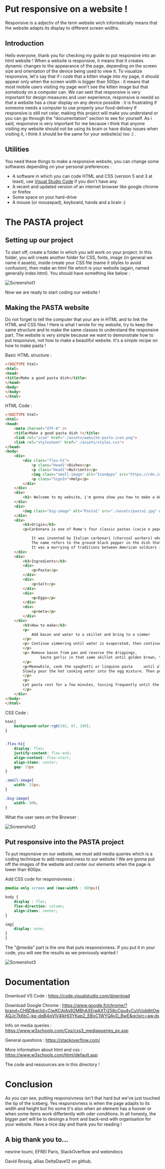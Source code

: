 # Put responsive on a website !
Responsive is a adjectiv of the term website wich informatically means that the website adapts its display to different screen widths.
## Introduction 
Hello everyone, thank you for checking my guide to put responsive into an html website ! When a website is responsive, it means that it creates dynamic changes to the appearance of the page, depending on the screen size and orientation of the device being used to view it. To visualize responsive, let's say that if i code that a kitten image into my page, it should appear only when the screen width is bigger than 500px : it means that most mobile users visiting my page won't see the kitten image but that somebody on a computer can. We can seet that responsive is very important for design measures and user experience, responsive is needd so that a website has a clear display on any device possible : it is frustrating if someone needs a computer to use properly your food-delivery If responsive is still not celar, making this project will make you understand or you can go through the "documentation" section to see for yourself. As i said, responsive is very important for me because i think that anyone visiting my website should not be using its brain or have dislay issues when visiting it, i think it should be the same for your website(s) too :) .
## Utilities
You need these things to make a responsive website, you can change some softwares depending on your personal preferences : 
- A software in which you can code HTML and CSS (version 5 and 3 at least), use [Visual Studio Code](https://code.visualstudio.com/) if you don't have any.
- A recent and updated version of an internet browser like google chrome or firefox
- Some space on your hard-drive
- A mouse (or mousepad), keyboard, hands and a brain :)
# The PASTA project
## Setting up our project
To start off, create a folder in which you will work on your project. In this folder, you will create another folder for CSS, fonts, image (in general we name it assets), inside create your CSS file (name it stlyles to avoid confusion), then make an html file which is your website (again, named generally index.html). You should have something like below : 

![Screenshot1](https://github.com/DeltaDave12/readme-project/blob/main/assets/Screenshot1.JPG)

Now we are ready to start coding our website !
## Making the PASTA website
Do not forget to tell the computer that your are in HTML and to link the HTML and CSS files ! Here is what I wrote for my website, try to keep the same structure and to make the same classes to understand the responsive part. The website is very simple because we want to demonstrate how to put responsive, not how to make a beautiful website. It's a simple recipe on how to make pasta !

Basic HTML structure :
```HTML
<!DOCTYPE html>
<html>
<head>
<title>Make a good pasta dish</title>
</head>
<body>
</body>
</html>
```

HTML Code :
```HTML
<!DOCTYPE html>
<html>
<head>
    <meta charset="UTF-8" />
    <title>Make a good pasta dish !</title>
    <link rel="icon" href="./assets/website-pasta-icon.png">
    <link rel="stylesheet" href="./assets/styles.css">
</head>
<body>
    <div>
        <div class="flex-h1">
            <p class="Head1">Dishes</p>
            <p class="Head1">Nutrients</p>
            <img class="small-image" alt="IconApps" src="https://cdn.iconscout.com/icon/free/png-256/apps-3114467-2598245.png">
            <p class="SignIn">Help</p>
        </div>
    </div>
    <div>
        <h2> Welcome to my website, i'm gonna show you how to make a delicious pasta dish !</h2>
    </div>
    <div>
        <img class="big-image" alt="Pasta1" src="./assets/pasta1.jpg" width="600px" height="300px">
    </div>
    <div>
        <h3>Origin</h3>
        <p>Carbonara is one of Rome's four classic pastas (cacio e pepe, amatriciana, and gricia are the others). There are a slew of theories about its possible origins, including:

            It was invented by Italian carbonari (charcoal workers) who prepared the dish on their shovels over a fire.
            The name refers to the ground black pepper in the dish that resembles flecks of coal (carbone means charcoal in Italian).
            It was a marrying of traditions between American soldiers in Italy during World War II and their bacon and egg rations with the local pasta dishes.</p>
    </div>
    <div>
        <h3>Ingredients</h3>
        <div>
            <p>Pasta</p>
        </div>
        <div>
            <p>Salt</p>
        </div>
        <div>
            <p>Eggs</p>
        </div>
        <div>
            <p>meta</p>
        </div>
    </div>
        <h3>How to make</h3>
        <p>
            Add bacon and water to a skillet and bring to a simmer
        </p>
        <p> Continue simmering until water is evaporated, then continue to cook the bacon until crispy.
        </p>
        <p> Remove bacon from pan and reserve the drippings.
                Saute garlic in that same skillet until golden brown, then add to a bowl with 1 tablespoon bacon fat, eggs, egg yolk, Parmesan and pepper. Mix well
        </p>
        <p>Meanwhile, cook the spaghetti or linguine pasta     until al dente. Once cooked, drain pasta and reserve 1 cup of the cooking water.
        Slowly pour the hot cooking water into the egg mixture. Then pour over the hot pasta and toss to coat. Add crumbled bacon.
        </p>
        <p>
        Let pasta rest for a few minutes, tossing frequently until the carbonara sauce thickens. Serve immediately with a sprinkle of fresh parsley.
        </p>
    </div>
</body>
</html>
```


CSS Code :
```CSS
html{
    background-color:rgb(102, 87, 199);
}


.flex-h1{
    display: flex;
    justify-content: flex-end;
    align-content: flex-start;
    align-items: center;
    gap: 15px
}

.small-image{
    width: 25px;
}

.big-image{
    width: 80%;
}
```

What the user sees on the Browser :

![Screenshot2](https://github.com/DeltaDave12/readme-project/blob/main/assets/Screenshot2.JPG)

## Put responsive into the PASTA project

To put responsive on our website, we must add media queries which is a coding technique to add responsivness to our website ! We are gonna put off the images of the website and center our elements when the page is lower than 600px.

Add CSS code for responsivness : 
```css
@media only screen and (max-width : 600px){

body {
    display : flex;
    flex-direction: column;
    align-items: center;
}

img{
    display: none;
}
}
```

The "@media" part is the one that puts responsivness. If you put it in your code, you will see the results as we previously wanted !

![Screenshot3](https://github.com/DeltaDave12/readme-project/blob/main/assets/Screenshot3.JPG)

# Documentation
Download VS Code : https://code.visualstudio.com/download

Download Google Chrome : https://www.google.fr/chrome/?brand=CHBD&gclid=CjwKCAiAs92MBhAXEiwAXTi258cCpu4vCuVUoblktOwAQJc7k6bC-kp-dqB4qVlV4lkHI3YKap2_EBoC1WYQAvD_BwE&gclsrc=aw.ds

Info on media queries : https://www.w3schools.com/Css/css3_mediaqueries_ex.asp

General questions : https://stackoverflow.com/

More information about html and css : https://www.w3schools.com/html/default.asp

The code and ressources are in this directory !
# Conclusion

As you can see, putting responsivness isn't that hard but we've just touched the tip of the iceberg. Yes responsivness is when the page adapts to its width and height but fro some it's also when an element has a hoover or when some items work differtently with oder conditions. In all honesty, the bigger part will be to desingn a front and back-end with organisation for your website. Have a nice day and thank you for reading !
## A big thank you to...
nesrine toumi,
EFREI Paris,
StackOverflow and webmdocs

David Rossig, allias DeltaDave12 on github.
